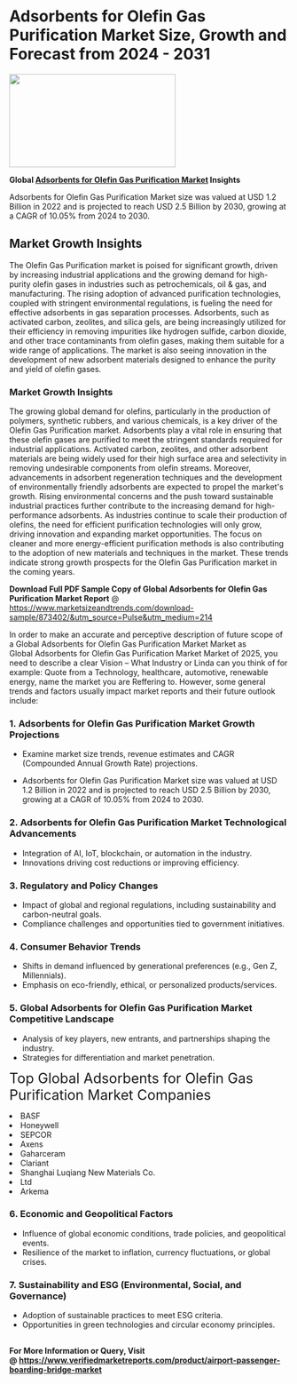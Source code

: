 <H1>Adsorbents for Olefin Gas Purification Market Size, Growth and Forecast from 2024 - 2031</H1><img class="aligncenter size-medium wp-image-584254" src="https://thirdeyenews.in/wp-content/uploads/2024/09/Global-Market-Research-300x168.jpeg" alt="" width="300" height="168" /><p><strong>Global&nbsp;<a href="https://www.marketsizeandtrends.com/download-sample/873402/&amp;utm_source=Pulse&amp;utm_medium=214">Adsorbents for Olefin Gas Purification Market</a> Insights</strong></p><p>Adsorbents for Olefin Gas Purification Market size was valued at USD 1.2 Billion in 2022 and is projected to reach USD 2.5 Billion by 2030, growing at a CAGR of 10.05% from 2024 to 2030.</p><p><h2>Market Growth Insights</h2> The Olefin Gas Purification market is poised for significant growth, driven by increasing industrial applications and the growing demand for high-purity olefin gases in industries such as petrochemicals, oil & gas, and manufacturing. The rising adoption of advanced purification technologies, coupled with stringent environmental regulations, is fueling the need for effective adsorbents in gas separation processes. Adsorbents, such as activated carbon, zeolites, and silica gels, are being increasingly utilized for their efficiency in removing impurities like hydrogen sulfide, carbon dioxide, and other trace contaminants from olefin gases, making them suitable for a wide range of applications. The market is also seeing innovation in the development of new adsorbent materials designed to enhance the purity and yield of olefin gases. <h3>Market Growth Insights</h3> The growing global demand for olefins, particularly in the production of polymers, synthetic rubbers, and various chemicals, is a key driver of the Olefin Gas Purification market. Adsorbents play a vital role in ensuring that these olefin gases are purified to meet the stringent standards required for industrial applications. Activated carbon, zeolites, and other adsorbent materials are being widely used for their high surface area and selectivity in removing undesirable components from olefin streams. Moreover, advancements in adsorbent regeneration techniques and the development of environmentally friendly adsorbents are expected to propel the market's growth. Rising environmental concerns and the push toward sustainable industrial practices further contribute to the increasing demand for high-performance adsorbents. As industries continue to scale their production of olefins, the need for efficient purification technologies will only grow, driving innovation and expanding market opportunities. The focus on cleaner and more energy-efficient purification methods is also contributing to the adoption of new materials and techniques in the market. These trends indicate strong growth prospects for the Olefin Gas Purification market in the coming years. </p><p><span class=""><strong>Download Full PDF Sample Copy of Global Adsorbents for Olefin Gas Purification Market Report</strong> @ <a href="https://www.marketsizeandtrends.com/download-sample/873402/&amp;utm_source=Pulse&amp;utm_medium=214" target="_blank">https://www.marketsizeandtrends.com/download-sample/873402/&amp;utm_source=Pulse&amp;utm_medium=214</a></span></p><p>In order to make an accurate and perceptive description of future scope of a Global&nbsp;Adsorbents for Olefin Gas Purification Market Market as Global&nbsp;Adsorbents for Olefin Gas Purification Market Market of 2025, you need to describe a clear Vision &ndash; What Industry or Linda can you think of for example: Quote from a Technology, healthcare, automotive, renewable energy, name the market you are Reffering to. However, some general trends and factors usually impact market reports and their future outlook include:</p><h3>1.&nbsp;<strong>Adsorbents for Olefin Gas Purification Market Growth Projections</strong></h3><ul><li>Examine market size trends, revenue estimates and CAGR (Compounded Annual Growth Rate) projections.</li><li><p>Adsorbents for Olefin Gas Purification Market size was valued at USD 1.2 Billion in 2022 and is projected to reach USD 2.5 Billion by 2030, growing at a CAGR of 10.05% from 2024 to 2030.</p></li></ul><h3>2.&nbsp;<strong>Adsorbents for Olefin Gas Purification Market Technological Advancements</strong></h3><ul><li>Integration of AI, IoT, blockchain, or automation in the industry.</li><li>Innovations driving cost reductions or improving efficiency.</li></ul><h3>3.&nbsp;<strong>Regulatory and Policy Changes</strong></h3><ul><li>Impact of global and regional regulations, including sustainability and carbon-neutral goals.</li><li>Compliance challenges and opportunities tied to government initiatives.</li></ul><h3>4.&nbsp;<strong>Consumer Behavior Trends</strong></h3><ul><li>Shifts in demand influenced by generational preferences (e.g., Gen Z, Millennials).</li><li>Emphasis on eco-friendly, ethical, or personalized products/services.</li></ul><h3>5.&nbsp;<strong>Global Adsorbents for Olefin Gas Purification Market Competitive Landscape</strong></h3><ul><li>Analysis of key players, new entrants, and partnerships shaping the industry.</li><li>Strategies for differentiation and market penetration.</li></ul><p data-pm-slice="1 1 []"><span style="color: inherit; font-family: inherit; font-size: 25px;">Top Global Adsorbents for Olefin Gas Purification Market Companies</span></p><div class="" data-test-id=""><p><li>BASF</li><li> Honeywell</li><li> SEPCOR</li><li> Axens</li><li> Gaharceram</li><li> Clariant</li><li> Shanghai Luqiang New Materials Co.</li><li> Ltd</li><li> Arkema</li></p></div><h3>6.&nbsp;<strong>Economic and Geopolitical Factors</strong></h3><ul><li>Influence of global economic conditions, trade policies, and geopolitical events.</li><li>Resilience of the market to inflation, currency fluctuations, or global crises.</li></ul><h3>7.&nbsp;<strong>Sustainability and ESG (Environmental, Social, and Governance)</strong></h3><ul><li>Adoption of sustainable practices to meet ESG criteria.</li><li>Opportunities in green technologies and circular economy principles.</li></ul><h2><strong style="font-size: 14px;">For More Information or Query, Visit @&nbsp;</strong><a style="background-color: #ffffff; font-size: 14px;" href="https://www.marketsizeandtrends.com/report/adsorbents-for-olefin-gas-purification-market/" target="_blank">https://www.verifiedmarketreports.com/product/airport-passenger-boarding-bridge-market</a></h2>
